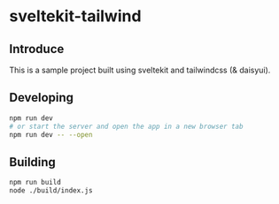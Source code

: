 # sveltekit-tailwind
## Introduce
This is a sample project built using sveltekit and tailwindcss (& daisyui).

## Developing
```bash
npm run dev
# or start the server and open the app in a new browser tab
npm run dev -- --open
```

## Building
```bash
npm run build
node ./build/index.js
```
